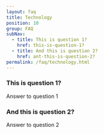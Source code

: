 ```yaml
---
layout: faq
title: Technology
position: 10
group: FAQ
subNav:
  - title: This is question 1?
    href: this-is-question-1?
  - title: And this is question 2?
    href: ant-this-is-question-2?
permalink: /faq/technology.html
---
```


### This is question 1?
Answer to question 1

### And this is question 2?
Answer to question 2